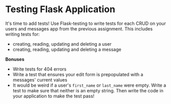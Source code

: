# Testing Flask Application

It's time to add tests! Use Flask-testing to write tests for each CRUD on your users and messages app from the previous assignment. This includes writing tests for: 

- creating, reading, updating and deleting a user
- creating, reading, updating and deleting a message

**Bonuses**

- Write tests for 404 errors
- Write a test that ensures your edit form is prepopulated with a messages' current values
- It would be weird if a user's `first_name` or `last_name` were empty. Write a test to make sure that neither is an empty string. Then write the code in your application to make the test pass!
